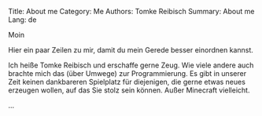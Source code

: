 Title: About me
Category: Me
Authors: Tomke Reibisch
Summary: About me
Lang: de

Moin

Hier ein paar Zeilen zu mir, damit du mein Gerede besser einordnen kannst.

Ich heiße Tomke Reibisch und erschaffe gerne Zeug. Wie viele andere auch brachte mich das (über Umwege) zur Programmierung. Es gibt in unserer Zeit keinen dankbareren Spielplatz für diejenigen, die gerne etwas neues erzeugen wollen, auf das Sie stolz sein können. Außer Minecraft vielleicht.

...

